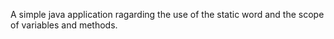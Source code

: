 A simple java application ragarding the use of the static word and the scope of variables and methods.
